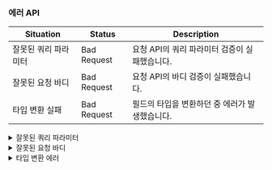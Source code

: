 ### 에러 API

| Situation   | Status      | Description                 |
|-------------|-------------|-----------------------------|
| 잘못된 쿼리 파라미터 | Bad Request | 요청 API의 쿼리 파라미터 검증이 실패했습니다. |
| 잘못된 요청 바디   | Bad Request | 요청 API의 바디 검증이 실패했습니다.      |
| 타입 변환 실패    | Bad Request | 필드의 타입을 변환하던 중 에러가 발생했습니다.  |

<details>
<summary>잘못된 쿼리 파라미터</summary>

API 요청에서 쿼리 파라미터에 조건에 맞지 않는 잘못된 값이 있을 경우,
발생하는 예외를 핸들링하고 에러 메시지를 전달하는 API입니다.

- 요청문 예시

```shell
curl -H "Authorization: Bearer AAAAPIuf0L+qfDkMABQ3IJ8heq2m...dbvsiQbPbP1/cxva23n7mQShtfK4pchdk/rc=" \
     -X GET "https://skypedia.com/api/v1/admin/member?page=-1"
```

회원 검색 API를 호출할 때, 페이지 번호를 음수값으로 호출하는 요청문입니다.

- 응답 바디 예시

```json
{
  "message": "요청 쿼리에 잘못된 값이 감지되었습니다.",
  "details": {
    "page": "페이지는 음수값이 될 수 없습니다."
  }
}
```
</details>

<details>
<summary>잘못된 요청 바디</summary>

API 요청 바디에 조건에 맞지 않는 잘못된 값이 있을 경우,
발생하는 예외를 핸들링하고 에러 메시지를 전달하는 API입니다.

- 요청문 예시

```shell
curl -H "Authorization: Bearer AAAAPIuf0L+qfDkMABQ3IJ8heq2m...dbvsiQbPbP1/cxva23n7mQShtfK4pchdk/rc=" \
     -H "Content-Type: application/json" \
     -d '{"nickname": "1"}'
     -X PATCH "https://skypedia.com/api/v1/member"
```

내 프로필 수정 API를 호출할 때, 요청바디에 잘못된 길이의 닉네임이 들어간 요청문입니다.

- 응답 바디 예시

```json
{
  "message": "요청 바디에 잘못된 값이 감지되었습니다.",
  "details": {
    "nickname": "닉네임은 2 ~ 20자 길이여야 합니다."
  }
}
```
</details>

<details>
<summary>타입 변환 에러</summary>

API 요청에 쿼리 파라미터, 바디에 포함된 필드의 값을 변환하지 못했을 경우,
발생하는 예외를 핸들링하고 에러 메시지를 전달하는 API입니다.
변환에 실패한 필드가 여러개 있을 경우에도 하나만을 우선적으로 전달합니다.

- 요청문 예시

```shell
curl -H "Authorization: Bearer AAAAPIuf0L+qfDkMABQ3IJ8heq2m...dbvsiQbPbP1/cxva23n7mQShtfK4pchdk/rc=" \
     -X GET "https://skypedia.com/api/v1/admin/member?option='WRONG_OPTION'&sort='WRONG_SORT'&page=-1"
```

회원 검색 API를 호출할 때, 변환할 수 없는 SearchOption, SortType이 들어간 요청문입니다.

- 응답 바디 예시

```json
{
  "message": "요청 타입이 잘못되었습니다.",
  "details": {
    "searchOption": "'WRONG_OPTION'은 SearchOption 타입으로 변환할 수 없습니다."
  }
}
```
</details>